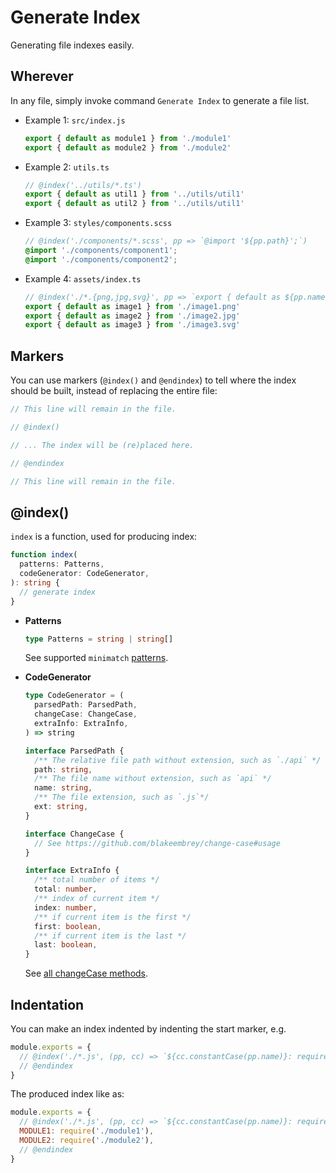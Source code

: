 # Generate Index

Generating file indexes easily.

## Wherever

In any file, simply invoke command `Generate Index` to generate a file list.

- Example 1: `src/index.js`

  ```js
  export { default as module1 } from './module1'
  export { default as module2 } from './module2'
  ```

- Example 2: `utils.ts`

  ```js
  // @index('../utils/*.ts')
  export { default as util1 } from '../utils/util1'
  export { default as util2 } from '../utils/util1'
  ```

- Example 3: `styles/components.scss`

  ```scss
  // @index('./components/*.scss', pp => `@import '${pp.path}';`)
  @import './components/component1';
  @import './components/component2';
  ```

- Example 4: `assets/index.ts`

  ```js
  // @index('./*.{png,jpg,svg}', pp => `export { default as ${pp.name} } from '${pp.path}${pp.ext}'`)
  export { default as image1 } from './image1.png'
  export { default as image2 } from './image2.jpg'
  export { default as image3 } from './image3.svg'
  ```

## Markers

You can use markers (`@index()` and `@endindex`) to tell where the index should be built, instead of replacing the entire file:

```js
// This line will remain in the file.

// @index()

// ... The index will be (re)placed here.  

// @endindex

// This line will remain in the file.
```

## @index()

`index` is a function, used for producing index:

```ts
function index(
  patterns: Patterns,
  codeGenerator: CodeGenerator,
): string {
  // generate index
}
```

- **Patterns**

  ```ts
  type Patterns = string | string[]
  ```

  See supported `minimatch` [patterns](https://github.com/isaacs/minimatch#usage).

- **CodeGenerator**

  ```ts
  type CodeGenerator = (
    parsedPath: ParsedPath,
    changeCase: ChangeCase,
    extraInfo: ExtraInfo,
  ) => string

  interface ParsedPath {
    /** The relative file path without extension, such as `./api` */
    path: string,
    /** The file name without extension, such as `api` */
    name: string,
    /** The file extension, such as `.js`*/
    ext: string,
  }

  interface ChangeCase {
    // See https://github.com/blakeembrey/change-case#usage
  }

  interface ExtraInfo {
    /** total number of items */
    total: number,
    /** index of current item */
    index: number,
    /** if current item is the first */
    first: boolean,
    /** if current item is the last */
    last: boolean,
  }
  ```

  See [all changeCase methods](https://github.com/blakeembrey/change-case#usage).

## Indentation

You can make an index indented by indenting the start marker, e.g.

```js
module.exports = {
  // @index('./*.js', (pp, cc) => `${cc.constantCase(pp.name)}: require('${pp.path}'),`)
  // @endindex
}
```

The produced index like as:

```js
module.exports = {
  // @index('./*.js', (pp, cc) => `${cc.constantCase(pp.name)}: require('${pp.path}'),`)
  MODULE1: require('./module1'),
  MODULE2: require('./module2'),
  // @endindex
}
```